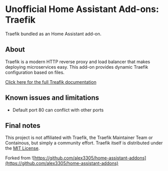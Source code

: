 # Unofficial Home Assistant Add-ons: Traefik

Traefik bundled as an Home Assistant add-on.

## About

Traefik is a modern HTTP reverse proxy and load balancer that makes deploying
microservices easy. This add-on provides dynamic Traefik configuration based on
files.

[Click here for the full Treafik documentation](https://docs.traefik.io/)

## Known issues and limitations

- Default port 80 can conflict with other ports

## Final notes

This project is not affiliated with Traefik, the Traefik Maintainer Team or
Containous, but simply a community effort. Traefik itself is distributed under
the [MIT License](https://github.com/containous/traefik/blob/master/LICENSE.md).

Forked from ![https://github.com/alex3305/home-assistant-addons](https://github.com/alex3305/home-assistant-addons)
